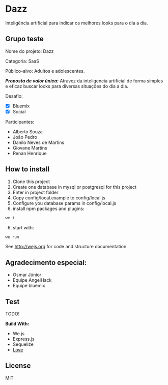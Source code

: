 # Dazz 

Inteligência artificial para indicar os melhores looks para o dia a dia.

## Grupo teste

Nome do projeto: Dazz

Categoria: SaaS

Público-alvo: Adultos e adolescentes.

***Proposta de valor única:*** Atravez da inteligencia artificial de forma simples e eficaz buscar looks para diversas situações do dia a dia.

Desafio:

- [x] Bluemix
- [x] Social

Participantes:

- Alberto Souza
- João Pedro
- Danilo Neves de Martins
- Giovane Martins
- Renan Henrique


## How to install

1. Clone this project
2. Create one database in mysql or postgresql for this project
2. Enter in project folder
3. Copy config/local.example to config/local.js
4. Configure you database params in config/local.js
5. install npm packages and plugins:

```sh
we i
```

6. start with:

```sh
we run
```

See http://wejs.org for code and structure documentation


## Agradecimento especial:

- Osmar Júnior
- Equipe AngelHack
- Equipe bluemix


## Test

TODO!

**Build With:**

- We.js
- Express.js
- Sequelize
- [Love](http://www.lovecalculator.com)

## License

MIT